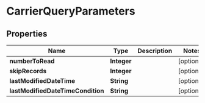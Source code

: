 
# CarrierQueryParameters

## Properties
Name | Type | Description | Notes
------------ | ------------- | ------------- | -------------
**numberToRead** | **Integer** |  |  [optional]
**skipRecords** | **Integer** |  |  [optional]
**lastModifiedDateTime** | **String** |  |  [optional]
**lastModifiedDateTimeCondition** | **String** |  |  [optional]



